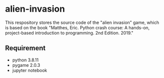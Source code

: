# alien-invasion

This respository stores the source code of the "alien invasion" game, which is based on the book "Matthes, Eric. Python crash course: A hands-on, project-based introduction to programming. 2nd Edition. 2019."

## Requirement

- python 3.8.11
- pygame 2.0.3
- jupyter notebook
